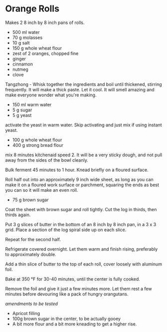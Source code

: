 # Orange Rolls

Makes 2 8 inch by 8 inch pans of rolls.

- 500 ml water
- 70 g molasses
- 10 g salt
- 150 g whole wheat flour
- zest of 2 oranges, chopped fine
- ginger
- cinnamon
- nutmeg
- clove

Tangzhong - Whisk together the ingredients and boil until thickened, stirring frequently. It will make a thick paste. Let it cool. It will smell amazing and make everyone wonder what you're making.

- 150 ml warm water
- 5 g sugar
- 5 g yeast

activate the yeast in warm water. Skip activating and just mix if using instant yeast.

- 100 g whole wheat flour
- 400 g strong bread flour

mix 8 minutes kitchenaid speed 2. It will be a very sticky dough, and not pull away from the sides of the bowl cleanly. 

Bulk ferment 45 minutes to 1 hour. Knead briefly on a floured surface.

Roll half out into an approximately 9 inch wide sheet, as long as you can make it on a floured work surface or parchment, squaring the ends as best you can so it will make an even roll.

- 75 g brown sugar

Coat the sheet with brown sugar and roll tightly. Cut the log in thirds, then thirds again. 

Put 3 g slices of butter in the bottom of an 8 inch by 8 inch pan, in a 3 x 3 grid. Place a section of the log spiral side up on each slice. 

Repeat for the second half.

Refrigerate covered overnight. Let them warm and finish rising, preferably to approximately double. 

Add a thin slice of butter to the top of each roll, cover loosely with aluminum foil. 

Bake at 350 °F for 30-40 minutes, until the center is fully cooked. 

Remove the foil and give it just a few minutes more. Let them rest a few minutes before devouring like a pack of hungry orangutans.

_amendments to be tested_

- Apricot filling
- 100g brown sugar in the center, to be actually gooey
- A bit more flour and a bit more kneading to get a higher rise.


